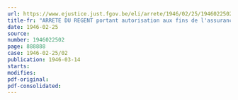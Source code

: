 ```yaml
---
url: https://www.ejustice.just.fgov.be/eli/arrete/1946/02/25/1946022502/justel
title-fr: "ARRETE DU REGENT portant autorisation aux fins de l'assurance de la responsabilité civile des détenteurs de véhicules visés par l'arrêté royal du 7 juillet 1936 relatif aux transports en commun de plus de six personnes, autres que les services publics d'autobus et d'autocars"
date: 1946-02-25
source:
number: 1946022502
page: 888888
case: 1946-02-25/02
publication: 1946-03-14
starts:
modifies:
pdf-original:
pdf-consolidated:
---
```



